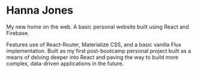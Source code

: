 # Hanna Jones

My new home on the web. A basic personal website built using React and Firebase.

Features use of React-Router, Materialize CSS, and a basic vanilla Flux implementation. Built as my first post-bootcamp personal project built as a means of delving deeper into React and paving the way to build more complex, data-driven applications in the future.
